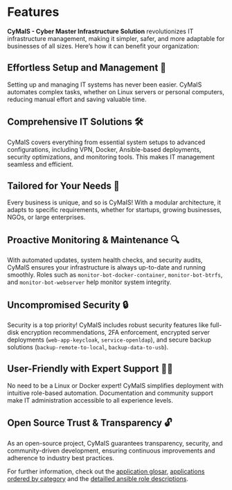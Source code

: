 # Features

**CyMaIS - Cyber Master Infrastructure Solution** revolutionizes IT infrastructure management, making it simpler, safer, and more adaptable for businesses of all sizes. Here’s how it can benefit your organization:

## Effortless Setup and Management 🚀
Setting up and managing IT systems has never been easier. CyMaIS automates complex tasks, whether on Linux servers or personal computers, reducing manual effort and saving valuable time.

## Comprehensive IT Solutions 🛠️
CyMaIS covers everything from essential system setups to advanced configurations, including VPN, Docker, Ansible-based deployments, security optimizations, and monitoring tools. This makes IT management seamless and efficient.

## Tailored for Your Needs 🎯
Every business is unique, and so is CyMaIS! With a modular architecture, it adapts to specific requirements, whether for startups, growing businesses, NGOs, or large enterprises.

## Proactive Monitoring & Maintenance 🔍
With automated updates, system health checks, and security audits, CyMaIS ensures your infrastructure is always up-to-date and running smoothly. Roles such as `monitor-bot-docker-container`, `monitor-bot-btrfs`, and `monitor-bot-webserver` help monitor system integrity.

## Uncompromised Security 🔒
Security is a top priority! CyMaIS includes robust security features like full-disk encryption recommendations, 2FA enforcement, encrypted server deployments (`web-app-keycloak`, `service-openldap`), and secure backup solutions (`backup-remote-to-local`, `backup-data-to-usb`).

## User-Friendly with Expert Support 👩‍💻
No need to be a Linux or Docker expert! CyMaIS simplifies deployment with intuitive role-based automation. Documentation and community support make IT administration accessible to all experience levels.

## Open Source Trust & Transparency 🔓
As an open-source project, CyMaIS guarantees transparency, security, and community-driven development, ensuring continuous improvements and adherence to industry best practices.

For further information, check out the [application glosar](roles/application_glosar), [applications ordered by category](roles/application_categories) and the [detailled ansible role descriptions](roles/ansible_role_glosar).
